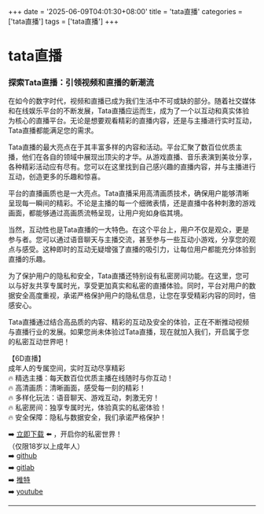+++
date = '2025-06-09T04:01:30+08:00'
title = 'tata直播'
categories = ['tata直播']
tags = ['tata直播']
+++

# tata直播

### 探索Tata直播：引领视频和直播的新潮流

在如今的数字时代，视频和直播已成为我们生活中不可或缺的部分。随着社交媒体和在线娱乐平台的不断发展，Tata直播应运而生，成为了一个以互动和真实体验为核心的直播平台。无论是想要观看精彩的直播内容，还是与主播进行实时互动，Tata直播都能满足您的需求。

Tata直播的最大亮点在于其丰富多样的内容和活动。平台汇聚了数百位优质主播，他们在各自的领域中展现出顶尖的才华。从游戏直播、音乐表演到美妆分享，各种精彩活动应有尽有。您可以在这里找到自己感兴趣的直播内容，并与主播进行互动，创造更多的乐趣和惊喜。

平台的直播画质也是一大亮点。Tata直播采用高清画质技术，确保用户能够清晰呈现每一瞬间的精彩。不论是主播的每一个细微表情，还是直播中各种刺激的游戏画面，都能够通过高画质流畅呈现，让用户宛如身临其境。

当然，互动性也是Tata直播的一大特色。在这个平台上，用户不仅是观众，更是参与者。您可以通过语音聊天与主播交流，甚至参与一些互动小游戏，分享您的观点与感受。这种即时的互动无疑增强了直播的吸引力，让每位用户都能充分体验到直播的乐趣。

为了保护用户的隐私和安全，Tata直播还特别设有私密房间功能。在这里，您可以与好友共享专属时光，享受更加真实和私密的直播体验。同时，平台对用户的数据安全高度重视，承诺严格保护用户的隐私信息，让您在享受精彩内容的同时，倍感安心。

Tata直播通过结合高品质的内容、精彩的互动及安全的体验，正在不断推动视频与直播行业的发展。如果您尚未体验过Tata直播，现在就加入我们，开启属于您的私密互动世界吧！

【6D直播】  
成年人的专属空间，实时互动尽享精彩  
🔥 精选主播：每天数百位优质主播在线随时与你互动！  
🔥 高清画质：清晰画面，感受每一刻的精彩！  
🔥 多样化玩法：语音聊天、游戏互动，刺激无穷！  
🔥 私密房间：独享专属时光，体验真实的私密体验！  
🔥 安全保障：隐私与数据安全，我们承诺严格保护！  

➡️ [立即下载](https://down123.s3.ap-east-1.amazonaws.com/down/down.html?channelCode=blog) ⬅️ ，开启你的私密世界！  
（仅限18岁以上成年人）  
➡️ [github](https://aldult-live.github.io/)  
➡️ [gitlab](https://seo-09598d.gitlab.io/)  
➡️ [推特](https://x.com/wegame33)  
➡️ [youtube](https://www.youtube.com/@6Dlive)  

---
